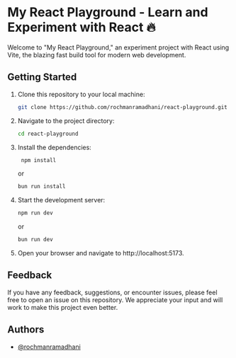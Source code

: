 # My React Playground - Learn and Experiment with React 🔥

Welcome to "My React Playground," an experiment project with React using
Vite, the blazing fast build tool for modern web development.

## Getting Started

1. Clone this repository to your local machine:

   ```bash
   git clone https://github.com/rochmanramadhani/react-playground.git
    ```
   
2. Navigate to the project directory:

   ```bash
   cd react-playground
   ```

3. Install the dependencies:

   ```bash
    npm install
    ```
   or
   ```bash
   bun run install
   ```
   
4. Start the development server:

   ```bash
   npm run dev
   ```
   or
   ```bash
   bun run dev
   ```
   
5. Open your browser and navigate to http://localhost:5173.

## Feedback

If you have any feedback, suggestions, or encounter issues, please feel free to open an issue on this repository. We appreciate your input and will work to make this project even better.

## Authors

- [@rochmanramadhani](https://www.github.com/rochmanramadhani)
